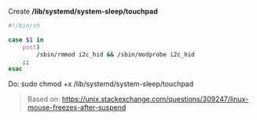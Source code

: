 Create **/lib/systemd/system-sleep/touchpad**

```bash
#!/bin/sh

case $1 in
	post)
		/sbin/rmmod i2c_hid && /sbin/modprobe i2c_hid
	;;
esac
```
Do: sudo chmod +x /lib/systemd/system-sleep/touchpad


> Based on: https://unix.stackexchange.com/questions/309247/linux-mouse-freezes-after-suspend

